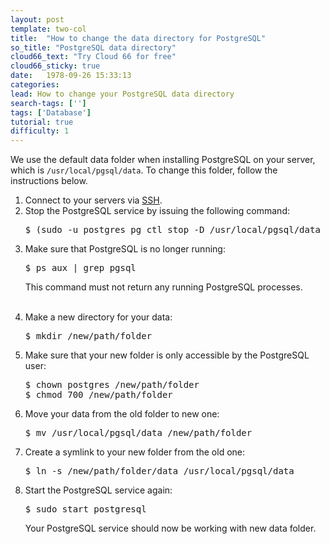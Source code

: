 ```yaml
---
layout: post
template: two-col
title:  "How to change the data directory for PostgreSQL"
so_title: "PostgreSQL data directory"
cloud66_text: "Try Cloud 66 for free"
cloud66_sticky: true
date:   1978-09-26 15:33:13
categories: 
lead: How to change your PostgreSQL data directory
search-tags: ['']
tags: ['Database']
tutorial: true
difficulty: 1
---
```


We use the default data folder when installing PostgreSQL on your server, which is  <code>/usr/local/pgsql/data</code>.
To change this folder, follow the instructions below.

<ol class="article-list">
<li>Connect to your servers via <a href="http://help.cloud66.com/managing-your-stack/ssh-to-your-server">SSH</a>.</li>

<li>Stop the PostgreSQL service by issuing the following command:</li>

<pre class="prettyprint">
$ (sudo -u postgres pg_ctl stop -D /usr/local/pgsql/data -m i -t 5 || true) && sudo stop postgresql  
</pre>

<li>Make sure that PostgreSQL is no longer running:</li>

<pre class="prettyprint">
$ ps aux | grep pgsql
</pre>

This command must not return any running PostgreSQL processes.<br/><br/>

<li>Make a new directory for your data:</li>

<pre class="prettyprint">
$ mkdir /new/path/folder
</pre>

<li>Make sure that your new folder is only accessible by the PostgreSQL user:</li>

<pre class="prettyprint">
$ chown postgres /new/path/folder
$ chmod 700 /new/path/folder
</pre>

<li>Move your data from the old folder to new one:</li>

<pre class="prettyprint">
$ mv /usr/local/pgsql/data /new/path/folder
</pre>

<li>Create a symlink to your new folder from the old one:</li>

<pre class="prettyprint">
$ ln -s /new/path/folder/data /usr/local/pgsql/data
</pre>

<li>Start the PostgreSQL service again:</li>

<pre class="prettyprint">
$ sudo start postgresql
</pre>

Your PostgreSQL service should now be working with new data folder.
</ol>
